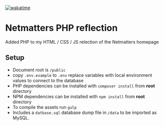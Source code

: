[![wakatime](https://wakatime.com/badge/user/43cca32b-7eea-4300-8ffa-d12846984b33/project/7eab0ea5-5d29-4862-951b-15f96bce145c.svg?style=for-the-badge)](https://wakatime.com/badge/user/43cca32b-7eea-4300-8ffa-d12846984b33/project/7eab0ea5-5d29-4862-951b-15f96bce145c)
# Netmatters PHP reflection
Added PHP to my HTML / CSS / JS relection of the Netmatters homepage 

## Setup
* Document root is `/public`
* copy `.env.example` to `.env` replace variables with local environment values to connect to the database
* PHP dependencies can be installed with `composer install` from **root** directory
* NPM dependencies can be installed with `npm install` from **root** directory
* To compile the assets run `gulp`
* Includes a `datbase.sql` database dump file in `/data` to be imported as MySQL.
